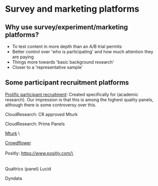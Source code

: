# Survey and marketing platforms

## Why use survey/experiment/marketing platforms?

* To test content in more depth than an A/B trial permits
* Better control over 'who is participating' and how much attention they are paying
* Things more towards 'basic background research'
* Closer to a 'representative sample'

## Some **p**articipant recruitment platforms

[Prolific  participant recruitment](https://www.prolific.ac.uk): Created specifically for (academic research). Our impression is that this is among the highest quality panels, although there is some controversy over this.&#x20;





CloudResearch: CR approved Mturk

CloudResearch: Prime Panels&#x20;

[Mturk](https://www.mturk.com/) \


[Crowdflower](https://www.crowdflower.com/) \
\
Positly: https://www.positly.com/\
\
\
\
Qualtrics (panel) Lucid&#x20;

Dyndata

